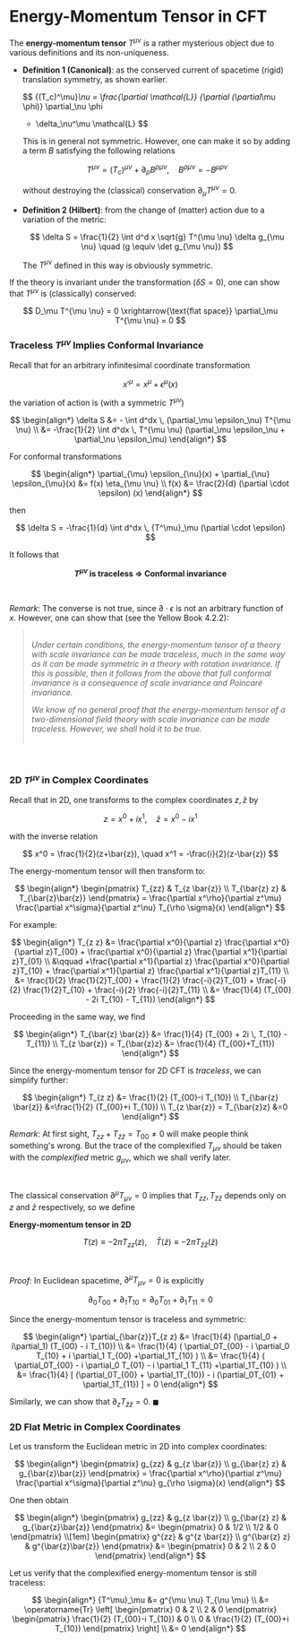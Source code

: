 # Energy-Momentum Tensor in CFT

The **energy-momentum tensor** $T^{\mu \nu}$ is a rather mysterious object due to various definitions and its non-uniqueness. 

- **Definition 1 (Canonical)**: as the conserved current of spacetime (rigid) translation symmetry, as shown earlier. 
    
    $$
    {(T_c)^\mu}_\nu = 
    \frac{\partial \mathcal{L}}
    {\partial (\partial_\mu \phi)} 
    \partial_\nu \phi
    - \delta_\nu^\mu \mathcal{L}
    $$
    
    This is in general not symmetric. However, one can make it so by adding a term $B$ satisfying the following relations 
    
    $$
    T^{\mu \nu} = (T_c)^{\mu \nu} + \partial_\rho B^{\rho \mu \nu},
    \quad
    B^{\rho \mu \nu} = -B^{\mu \rho \nu}
    $$

    without destroying the (classical) conservation $\partial_\mu T^{\mu \nu} = 0$.

- **Definition 2 (Hilbert)**: from the change of (matter) action due to a variation of the metric:

    $$
    \delta S = \frac{1}{2} \int d^d x
    \sqrt{g} T^{\mu \nu} \delta g_{\mu \nu}
    \quad (g \equiv \det g_{\mu \nu})
    $$

    The $T^{\mu \nu}$ defined in this way is obviously symmetric. 
    
If the theory is invariant under the transformation ($\delta S = 0$), one can show that $T^{\mu \nu}$ is (classically) conserved:

$$
D_\mu T^{\mu \nu} = 0
\xrightarrow{\text{flat space}}
\partial_\mu T^{\mu \nu} = 0
$$

### Traceless $T^{\mu \nu}$ Implies Conformal Invariance

Recall that for an arbitrary infinitesimal coordinate transformation

$$
x'^\mu = x^\mu + \epsilon^\mu(x)
$$

the variation of action is (with a symmetric $T^{\mu \nu}$)

$$
\begin{align*}
    \delta S 
    &= - \int d^dx \, (\partial_\mu \epsilon_\nu) T^{\mu \nu}
    \\
    &= -\frac{1}{2} \int d^dx \, T^{\mu \nu}
    (\partial_\mu \epsilon_\nu + \partial_\nu \epsilon_\mu)
\end{align*}
$$

For conformal transformations

$$
\begin{align*}
    \partial_{\mu} \epsilon_{\nu}(x)
    + \partial_{\nu} \epsilon_{\mu}(x)
    &= f(x) \eta_{\mu \nu}
    \\
    f(x) &= \frac{2}{d} (\partial \cdot \epsilon) (x)
\end{align*}
$$

then

$$
\delta S = -\frac{1}{d} \int d^dx \, {T^\mu}_\mu
(\partial \cdot \epsilon)
$$

It follows that

<div class="result">
<center><b>

$T^{\mu \nu}$ is traceless $\Rightarrow$
Conformal invariance

</b></center>
</div><br>

<div class="remark">

*Remark*: The converse is not true, since $\partial \cdot \epsilon$ is not an arbitrary function of $x$. However, one can show that (see the Yellow Book 4.2.2):

<i>

> <br>
> Under certain conditions, the energy-momentum tensor of a theory with scale invariance can be made traceless, much in the same way as it can be made symmetric in a theory with rotation invariance. If this is possible, then it follows from the above that full conformal invariance is a consequence of scale invariance and Poincaré invariance. 
> 
> We know of no general proof that the energy-momentum tensor of a two-dimensional field theory with scale invariance can be made traceless. However, we shall hold it to be true. <br><br>

</i>

</div><br>

### 2D $T^{\mu \nu}$ in Complex Coordinates

Recall that in 2D, one transforms to the complex coordinates $z, \bar{z}$ by

$$
z = x^0 + ix^1, \quad
\bar{z} = x^0 - ix^1
$$

with the inverse relation

$$
x^0 = \frac{1}{2}(z+\bar{z}),
\quad
x^1 = -\frac{i}{2}(z-\bar{z})
$$

The energy-momentum tensor will then transform to:

$$
\begin{align*}
    \begin{pmatrix}
        T_{zz} & T_{z \bar{z}} \\
        T_{\bar{z} z} & T_{\bar{z}\bar{z}}
    \end{pmatrix}
    = \frac{\partial x^\rho}{\partial z^\mu}
    \frac{\partial x^\sigma}{\partial z^\nu}
    T_{\rho \sigma}(x)
\end{align*}
$$

For example:

$$
\begin{align*}
    T_{z z} 
    &=
    \frac{\partial x^0}{\partial z} \frac{\partial x^0}{\partial z}T_{00}
    + \frac{\partial x^0}{\partial z} \frac{\partial x^1}{\partial z}T_{01}
    \\ &\qquad
    +\frac{\partial x^1}{\partial z} \frac{\partial x^0}{\partial z}T_{10}
    + \frac{\partial x^1}{\partial z} \frac{\partial x^1}{\partial z}T_{11}
    \\
    &= \frac{1}{2} \frac{1}{2}T_{00}
    + \frac{1}{2} \frac{-i}{2}T_{01}
    + \frac{-i}{2} \frac{1}{2}T_{10}
    + \frac{-i}{2} \frac{-i}{2}T_{11}
    \\
    &= \frac{1}{4} (T_{00} - 2i T_{10} - T_{11})
\end{align*}
$$

Proceeding in the same way, we find

$$
\begin{align*}
    T_{\bar{z} \bar{z}} 
    &= \frac{1}{4} (T_{00} + 2i \, T_{10} - T_{11})
    \\
    T_{z \bar{z}} = T_{\bar{z}z}
    &= \frac{1}{4} (T_{00}+T_{11})
\end{align*}
$$

Since the energy-momentum tensor for 2D CFT is *traceless*, we can simplify further:

$$
\begin{align*}
    T_{z z}
    &= \frac{1}{2} (T_{00}-i T_{10})
    \\
    T_{\bar{z} \bar{z}}
    &=\frac{1}{2} (T_{00}+i T_{10})
    \\
    T_{z \bar{z}} = T_{\bar{z}z} &=0
\end{align*}
$$

<div class="remark">

*Remark*: At first sight, $T_{zz} + T_{\bar{z}\bar{z}} = T_{00} \ne 0$ will make people think something's wrong. But the trace of the complexified $T_{\mu \nu}$ should be taken with the *complexified* metric $g_{\mu \nu}$, which we shall verify later.

</div><br>

The classical conservation $\partial^\mu T_{\mu \nu} = 0$ implies that $T_{z z},T_{\bar{z} \bar{z}}$ depends only on $z$ and $\bar{z}$ respectively, so we define

<div class="result">

**Energy-momentum tensor in 2D**

$$
T(z)\equiv -2\pi  T_{z z}(z), 
\quad
\bar{T}(\bar{z}) \equiv -2\pi T_{\bar{z} \bar{z}}(\bar{z})
$$

</div><br>

*Proof*: In Euclidean spacetime, $\partial^{\mu}T_{\mu  \nu}=0$ is explicitly

$$
\partial_0T_{00}+\partial_1T_{10}
= \partial_0T_{01}+\partial_1T_{11}
= 0
$$

Since the energy-momentum tensor is traceless and symmetric:

$$
\begin{align*}
    \partial_{\bar{z}}T_{z z}
    &= \frac{1}{4} 
    (\partial_0 + i\partial_1)
    (T_{00} - i T_{10})
    \\
    &= \frac{1}{4} (
        \partial_0T_{00}
        - i \partial_0 T_{10}
        + i \partial_1 T_{00}
        +\partial_1T_{10}
    )
    \\
    &= \frac{1}{4} (
        \partial_0T_{00}
        - i \partial_0 T_{01}
        - i \partial_1 T_{11}
        +\partial_1T_{10}
    )
    \\
    &= \frac{1}{4} [
        (\partial_0T_{00} + \partial_1T_{10})
        - i (\partial_0T_{01} + \partial_1T_{11})
    ]
    = 0
\end{align*}
$$

Similarly, we can show that $\partial_zT_{\bar{z} \bar{z}}=0$. $\blacksquare$

### 2D Flat Metric in Complex Coordinates

Let us transform the Euclidean metric in 2D into complex coordinates:

$$
\begin{align*}
    \begin{pmatrix}
        g_{zz} & g_{z \bar{z}} \\
        g_{\bar{z} z} & g_{\bar{z}\bar{z}}
    \end{pmatrix}
    = \frac{\partial x^\rho}{\partial z^\mu}
    \frac{\partial x^\sigma}{\partial z^\nu}
    g_{\rho \sigma}(x)
\end{align*}
$$

One then obtain

$$
\begin{align*}
    \begin{pmatrix}
        g_{zz} & g_{z \bar{z}} \\
        g_{\bar{z} z} & g_{\bar{z}\bar{z}}
    \end{pmatrix} &= \begin{pmatrix}
        0 & 1/2 \\ 1/2 & 0
    \end{pmatrix} \\[1em]
    \begin{pmatrix}
        g^{zz} & g^{z \bar{z}} \\
        g^{\bar{z} z} & g^{\bar{z}\bar{z}}
    \end{pmatrix} &= \begin{pmatrix}
        0 & 2 \\ 2 & 0
    \end{pmatrix}
\end{align*}
$$

Let us verify that the complexified energy-momentum tensor is still traceless:

$$
\begin{align*}
    {T^\mu}_\mu &= g^{\mu \nu} T_{\nu \mu}
    \\
    &= \operatorname{Tr} \left[ \begin{pmatrix}
        0 & 2 \\ 2 & 0
    \end{pmatrix} \begin{pmatrix}
        \frac{1}{2} (T_{00}-i T_{10}) & 0 \\
        0 & \frac{1}{2} (T_{00}+i T_{10})
    \end{pmatrix} \right]
    \\
    &= 0
\end{align*}
$$
